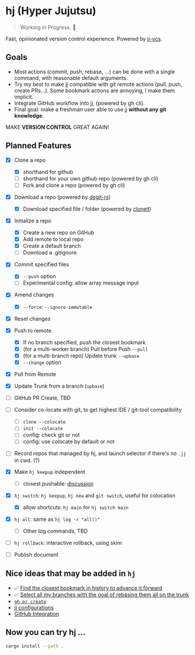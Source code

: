 # hj (Hyper Jujutsu)

> Working in Progress. 🚧

Fast, opinionated version control experience. Powered by [jj-vcs](https://github.com/jj-vcs/jj).

## Goals

- Most actions (commit, push, rebase, ...) can be done with a single command, with reasonable default arguments.
- Try my best to make jj compatible with git remote actions (pull, push, create PRs...). Some bookmark actions are annoying, I make them implicit.
- Integrate GitHub workflow into jj, (powered by gh cli).
- Final goal: make a freshman user able to use jj **without any git knowledge**.

MAKE **VERSION CONTROL** GREAT AGAIN!

## Planned Features
- [x] Clone a repo
  - [x] shorthand for github
  - [ ] shorthand for your own github repo (powered by gh cli)
  - [ ] Fork and clone a repo (powered by gh cli)
- [x] Download a repo (powered by [degit-rs](https://github.com/psnszsn/degit-rs))
  - [x] Download specified file / folder (powered by [cloneit](https://github.com/alok8bb/cloneit))
- [x] Initialize a repo
  - [x] Create a new repo on GitHub
  - [x] Add remote to local repo
  - [x] Create a default branch
  - [ ] Download a .gitignore
- [x] Commit specified files
  - [x] `--push` option
  - [ ] Experimental config: allow array message input
- [x] Amend changes
  - [x] `--force`: `--ignore-immutable`
- [x] Reset changes
- [x] Push to remote
  - [x] If no branch specified, push the closest bookmark
  - [x] (for a multi-worker branch) Pull before Push `--pull`
  - [x] (for a multi-branch repo) Update trunk `--upbase`
  - [x] `--change` option
- [x] Pull from Remote
- [x] Update Trunk from a branch (`upbase`)
- [ ] GitHub PR Create, TBD
- [ ] Consider co-locate with git, to get highest IDE / git-tool compatibility
  - [ ] `clone --colocate`
  - [ ] `init --colocate`
  - [ ] config: check git or not
  - [ ] config: use colocate by default or not
- [ ] Record repos that managed by hj, and launch selector if there's no `.jj` in cwd. (?)
- [x] Make `hj keepup` independent
  - [ ] closest pushable: [discussion](https://github.com/jj-vcs/jj/discussions/5568#discussioncomment-13007551) 
- [x] `hj switch`: `hj keepup`, `hj new` and `git switch`, useful for colocation
  - [x] allow shortcuts: `hj main` for `hj switch main`
- [x] `hj all`: same as `hj log -r "all()"`
  - [ ] Other log commands, TBD
- [ ] `hj rollback`: interactive rollback, using skim
- [ ] Publish document


## Nice ideas that may be added in `hj`

- ✅ [Find the closest bookmark in history to advance it forward](https://github.com/jj-vcs/jj/discussions/5568)
- ✅ [Select all my branches with the goal of rebasing them all on the trunk](https://github.com/jj-vcs/jj/discussions/4974)
- [`gh pr create`](https://github.com/jj-vcs/jj/discussions/6279)
- [jj configurations](https://github.com/jj-vcs/jj/discussions/5812)
- [GitHub Integration](https://github.com/jj-vcs/jj/issues/4555)


## Now you can try hj ...

```bash
cargo install --path .
```
